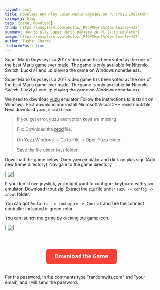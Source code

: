 ```yaml
---
layout: post
title: Download and Play Super Mario Odyssey on PC (Yuzu Emulator)
category: blog
tags: [game, download]
thumb: https://unsplash.com/photos/_R95VMWyn7A/download?w=437"
summary: How to play Super Mario Odyssey on PC (Yuzu Emulator)
image: https://unsplash.com/photos/_R95VMWyn7A/download?w=437"
author: Tushar Sharma
featuredPost: true
---
```


Super Mario Odyssey is a 2017 video game has been voted as the one of the best Mario game ever made. The game is only available for Nitendo Switch. Luckily I end up playing the game on Windows nonetheless.<!-- truncate_here -->

<style>
.download-container {
  text-align: center; 
  margin-top: 40px; 
  padding: 20px;
}

.download-btn {
  background-color: #f44336;
  color: white;
  padding: 15px 30px;
  text-align: center; 
  text-decoration: none; 
  display: inline-block; 
  font-size: 18px;
  border-radius: 10px;
  font-weight: bold;
  box-shadow: 0px 4px 8px rgba(0, 0, 0, 0.2)
  transition: background-color 0.3s ease, transform 0.2s ease;
}

.download-btn:hover {
  background-color: #d32f2f; 
  cursor: pointer;
  transform: translateY(-3px); 
}

.download-btn:active {
  background-color: #b71c1c; 
  transform: translateY(0); 
}
</style>


Super Mario Odyssey is a 2017 video game has been voted as the one of the best Mario game ever made. The game is only available for Nitendo Switch. Luckily I end up playing the game on Windows nonetheless.

We need to download [yuzu](https://yuzu-emu.org/downloads/) emulator. Follow the instructions to install it on Windows. First download and install Microsoft Visual C++ redistributable. Next download `yuzu_install.exe`.

> If you get error, yuzu encryption keys are missing. <br><br>
> Fix: Download the <a href="https://raw.githubusercontent.com/icosaswitch/Yuzu-NAND/master/prod.keys">prod</a> file.<br><br> 
> On Yuzu Windows -> Go to File -> Open Yuzu folder <br><br>
> Save the file under `keys` folder.


Download the game below. Open `yuzu` emulator  and click on plus sign (Add new Game directory). Navigate to the game directory. 

| <img align="center"  loading="lazy" src="{{ root_url }}/img/yuzu1.png"  />|


If you don't have joystick, you might want to configure keyboard with `yuzu` emulator. Download [input.zip](https://drive.google.com/file/d/1IwMqMr8E0L_crNhhaWnYqSShTCqliRN8/view?usp=sharing). Extract the `zip` file under `Yuzu -> config -> input` folder.

You can got `Emulation -> configure -> Control` and see the connect controller indicated in green color.

You can launch the game by clicking the game icon.

| <img align="center"  loading="lazy" src="{{ root_url }}/img/yuzu2.png"  />|


<div class="download-container">
  <a class="download-btn" href="https://multiup.io/project/020dcfb5564df1e45a615514752d9ac7" target="_blank">Download the Game</a>
</div>

<p>For the password, in the comments type "randomwits.com" and "your email", and I will send the password.</p>